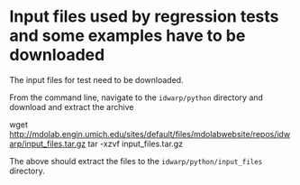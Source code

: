 # Input files used by regression tests and some examples have to be downloaded

The input files for test need to be downloaded.

From the command line, navigate to the `idwarp/python` directory and download and extract the archive

wget http://mdolab.engin.umich.edu/sites/default/files/mdolabwebsite/repos/idwarp/input_files.tar.gz
tar -xzvf input_files.tar.gz 

The above should extract the files to the `idwarp/python/input_files` directory.